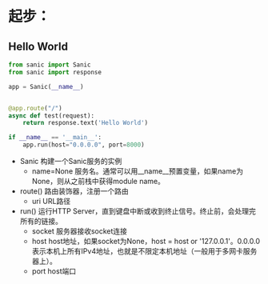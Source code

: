 # 起步：
## Hello World
```python
from sanic import Sanic
from sanic import response

app = Sanic(__name__)


@app.route("/")
async def test(request):
    return response.text('Hello World')

if __name__ == '__main__':
    app.run(host="0.0.0.0", port=8000)
```
- Sanic 构建一个Sanic服务的实例
    - name=None 服务名。通常可以用\_\_name\_\_预置变量，如果name为None，则从之前栈中获得module name。
- route() 路由装饰器，注册一个路由
    - uri URL路径
- run() 运行HTTP Server，直到键盘中断或收到终止信号。终止前，会处理完所有的链接。
    - socket 服务器接收socket连接
    - host host地址，如果socket为None，host = host or '127.0.0.1'。0.0.0.0表示本机上所有IPv4地址，也就是不限定本机地址（一般用于多网卡服务器上）。
    - port host端口

###
